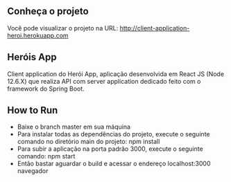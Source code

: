 ## Conheça o projeto
Você pode visualizar o projeto na URL: http://client-application-heroi.herokuapp.com

## Heróis App
Client application do Herói App, aplicação desenvolvida em React JS (Node 12.6.X) que realiza API com server application dedicado feito com o framework do Spring Boot.

## How to Run
- Baixe o branch master em sua máquina
- Para instalar todas as dependências do projeto, execute o seguinte comando no diretório main do projeto: npm install
- Para subir a aplicação na porta padrão 3000, execute o seguinte comando: npm start
- Então bastar aguardar o build e acessar o endereço localhost:3000 navegador